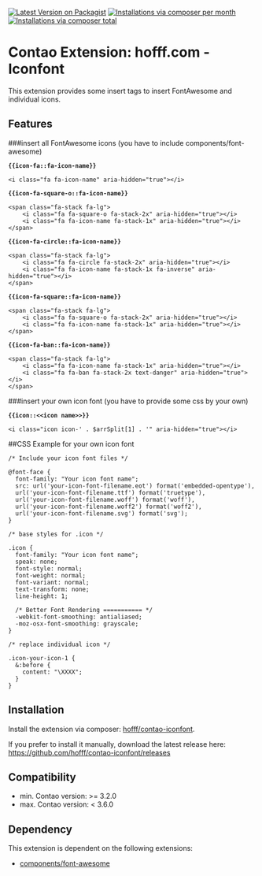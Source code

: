 [![Latest Version on Packagist](http://img.shields.io/packagist/v/hofff/contao-my-module.svg?style=flat)](https://packagist.org/packages/hofff/contao-iconfont)
[![Installations via composer per month](http://img.shields.io/packagist/dm/hofff/contao-my-module.svg?style=flat)](https://packagist.org/packages/hofff/contao-iconfont)
[![Installations via composer total](http://img.shields.io/packagist/dt/hofff/contao-my-module.svg?style=flat)](https://packagist.org/packages/hofff/contao-iconfont)

# Contao Extension: hofff.com - Iconfont

This extension provides some insert tags to insert FontAwesome and individual icons.


## Features

###insert all FontAwesome icons (you have to include components/font-awesome)
		
**``{{icon-fa::fa-icon-name}}``**

```
<i class="fa fa-icon-name" aria-hidden="true"></i>
```

**``{{icon-fa-square-o::fa-icon-name}}``**

```
<span class="fa-stack fa-lg">
	<i class="fa fa-square-o fa-stack-2x" aria-hidden="true"></i>
	<i class="fa fa-icon-name fa-stack-1x" aria-hidden="true"></i>
</span>
```

**``{{icon-fa-circle::fa-icon-name}}``**

```
<span class="fa-stack fa-lg">
	<i class="fa fa-circle fa-stack-2x" aria-hidden="true"></i>
	<i class="fa fa-icon-name fa-stack-1x fa-inverse" aria-hidden="true"></i>
</span>
```

**``{{icon-fa-square::fa-icon-name}}``**

```
<span class="fa-stack fa-lg">
	<i class="fa fa-square-o fa-stack-2x" aria-hidden="true"></i>
	<i class="fa fa-icon-name fa-stack-1x" aria-hidden="true"></i>
</span>
```

**``{{icon-fa-ban::fa-icon-name}}``**

```
<span class="fa-stack fa-lg">
	<i class="fa fa-icon-name fa-stack-1x" aria-hidden="true"></i>
	<i class="fa fa-ban fa-stack-2x text-danger" aria-hidden="true"></i>
</span>
```

###insert your own icon font (you have to provide some css by your own)

**``{{icon::<<icon name>>}}``**

```
<i class="icon icon-' . $arrSplit[1] . '" aria-hidden="true"></i>
```

##CSS Example for your own icon font

```
/* Include your icon font files */

@font-face {
  font-family: "Your icon font name";
  src: url('your-icon-font-filename.eot') format('embedded-opentype'),
  url('your-icon-font-filename.ttf') format('truetype'),
  url('your-icon-font-filename.woff') format('woff'),
  url('your-icon-font-filename.woff2') format('woff2'),
  url('your-icon-font-filename.svg') format('svg');
}

/* base styles for .icon */

.icon {
  font-family: "Your icon font name";
  speak: none;
  font-style: normal;
  font-weight: normal;
  font-variant: normal;
  text-transform: none;
  line-height: 1;

  /* Better Font Rendering =========== */
  -webkit-font-smoothing: antialiased;
  -moz-osx-font-smoothing: grayscale;
}

/* replace individual icon */

.icon-your-icon-1 {
  &:before {
    content: "\XXXX";
  }
}
```

## Installation

Install the extension via composer: [hofff/contao-iconfont](https://packagist.org/packages/hofff/contao-iconfont).

If you prefer to install it manually, download the latest release here: https://github.com/hofff/contao-iconfont/releases


## Compatibility

- min. Contao version: >= 3.2.0
- max. Contao version: <  3.6.0


## Dependency

This extension is dependent on the following extensions:

- [components/font-awesome](https://packagist.org/packages/components/font-awesome)
